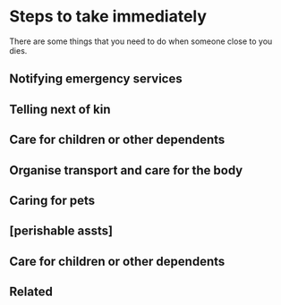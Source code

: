 # Steps to take immediately
There are some things that you need to do when someone close to you dies.
## Notifying emergency services
## Telling next of kin
## Care for children or other dependents
## Organise transport and care for the body
## Caring for pets
## [perishable assts]
## Care for children or other dependents
## Related
